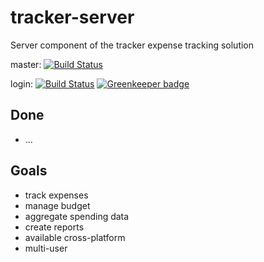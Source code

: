 # tracker-server
Server component of the tracker expense tracking solution

master: [![Build Status](https://travis-ci.com/abaumeler/tracker-server.svg?branch=master)](https://travis-ci.com/abaumeler/tracker-server)

login: [![Build Status](https://travis-ci.com/abaumeler/tracker-server.svg?branch=login)](https://travis-ci.com/abaumeler/tracker-server) [![Greenkeeper badge](https://badges.greenkeeper.io/abaumeler/tracker-server.svg)](https://greenkeeper.io/)

## Done
* ...

## Goals
* track expenses
* manage budget
* aggregate spending data
* create reports
* available cross-platform
* multi-user

